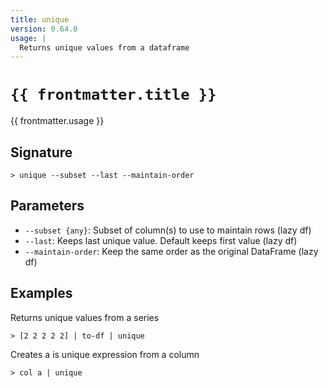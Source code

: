 ```yaml
---
title: unique
version: 0.64.0
usage: |
  Returns unique values from a dataframe
---
```


<script>
  import { usePageFrontmatter } from '@vuepress/client';
  export default { computed: { frontmatter() { return usePageFrontmatter().value; } } }
</script>

# <code>{{ frontmatter.title }}</code>

<div style='white-space: pre-wrap;'>{{ frontmatter.usage }}</div>

## Signature

```> unique --subset --last --maintain-order```

## Parameters

 -  `--subset {any}`: Subset of column(s) to use to maintain rows (lazy df)
 -  `--last`: Keeps last unique value. Default keeps first value (lazy df)
 -  `--maintain-order`: Keep the same order as the original DataFrame (lazy df)

## Examples

Returns unique values from a series
```shell
> [2 2 2 2 2] | to-df | unique
```

Creates a is unique expression from a column
```shell
> col a | unique
```
